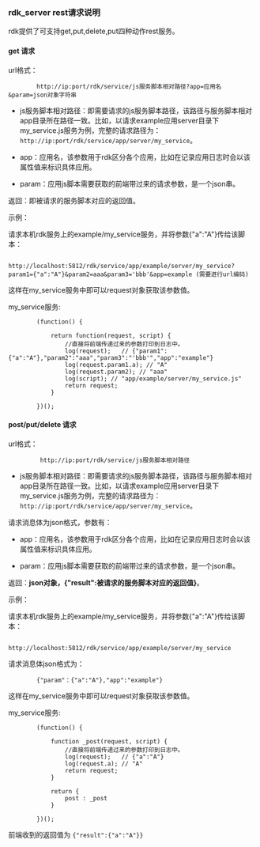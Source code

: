 ### rdk_server rest请求说明

rdk提供了可支持get,put,delete,put四种动作rest服务。

#### get 请求
url格式：

        	http://ip:port/rdk/service/js服务脚本相对路径?app=应用名&param=json对象字符串

- js服务脚本相对路径：即需要请求的js服务脚本路径，该路径与服务脚本相对app目录所在路径一致。比如，以请求example应用server目录下my_service.js服务为例，完整的请求路径为：`http://ip:port/rdk/service/app/server/my_service`。

- app：应用名，该参数用于rdk区分各个应用，比如在记录应用日志时会以该属性值来标识具体应用。

- param：应用js脚本需要获取的前端带过来的请求参数，是一个json串。

返回：即被请求的服务脚本对应的返回值。

示例：

请求本机rdk服务上的example/my_service服务，并将参数{"a":"A"}传给该脚本：

   			http://localhost:5812/rdk/service/app/example/server/my_service?param1={"a":"A"}&param2=aaa&param3='bbb'&app=example (需要进行url编码)

这样在my_service服务中即可以request对象获取该参数值。

my_service服务:

			(function() {
			
			    return function(request, script) {
					//直接将前端传递过来的参数打印到日志中。
					log(request);   // {"param1":{"a":"A"},"param2":"aaa","param3":"'bbb'","app":"example"}
					log(request.param1.a); // "A"
					log(request.param2); // "aaa"
					log(script); // "app/example/server/my_service.js"
					return request;
			    }
			
			})();

#### post/put/delete 请求
url格式：

        	 http://ip:port/rdk/service/js服务脚本相对路径

- js服务脚本相对路径：即需要请求的js服务脚本路径，该路径与服务脚本相对app目录所在路径一致。比如，以请求example应用server目录下my_service.js服务为例，完整的请求路径为：`http://ip:port/rdk/service/app/server/my_service`。

请求消息体为json格式，参数有：

- app：应用名，该参数用于rdk区分各个应用，比如在记录应用日志时会以该属性值来标识具体应用。

- param：应用js脚本需要获取的前端带过来的请求参数，是一个json串。

返回：**json对象，{"result":被请求的服务脚本对应的返回值}**。

示例：

请求本机rdk服务上的example/my_service服务，并将参数{"a":"A"}传给该脚本：

   			http://localhost:5812/rdk/service/app/example/server/my_service

请求消息体json格式为：

   			{"param"：{"a":"A"},"app":"example"}

这样在my_service服务中即可以request对象获取该参数值。

my_service服务:

			(function() {
			
			    function _post(request, script) {
					//直接将前端传递过来的参数打印到日志中。
					log(request);   // {"a":"A"}
					log(request.a); // "A"
					return request;
			    }

			    return {
			    	post : _post
			    }
			
			})();

前端收到的返回值为 `{"result":{"a":"A"}}`	
